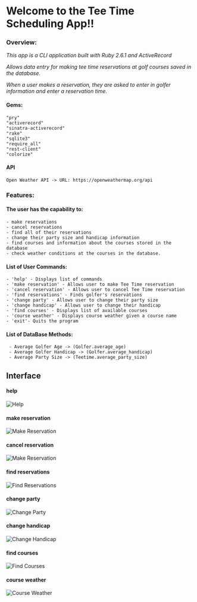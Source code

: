 # Welcome to the Tee Time Scheduling App!!

### Overview:
  _This app is a CLI application built with Ruby 2.6.1 and ActiveRecord_

  _Allows data entry for making tee time reservations at golf courses saved in the database._

  _When a user makes a reservation, they are asked to enter in golfer information and enter a reservation time._
  
  #### Gems:
  ```
  "pry"
  "activerecord"
  "sinatra-activerecord"
  "rake"
  "sqlite3"
  "require_all"
  "rest-client"
  "colorize"
  ```
  
  #### API
  ```
  Open Weather API -> URL: https://openweathermap.org/api
  ```
  
  ### Features:

  #### The user has the capability to:
  ```
  - make reservations
  - cancel reservations
  - find all of their reservations
  - change their party size and handicap information
  - find courses and information about the courses stored in the database
  - check weather conditions at the courses in the database.
  ```

  #### List of User Commands:
  ```
  - 'help' - Displays list of commands                              
  - 'make reservation' - Allows user to make Tee Time reservation 
  - 'cancel reservation' - Allows user to cancel Tee Time reservation
  - 'find reservations' - Finds golfer's reservations                
  - 'change party' - Allows user to change their party size          
  - 'change handicap' - Allows user to change their handicap         
  - 'find courses' - Displays list of available courses              
  - 'course weather' - Displays course weather given a course name  
  - 'exit'- Quits the program         
  ```

 #### List of DataBase Methods:
 ```
  - Average Golfer Age -> (Golfer.average_age)
  - Average Golfer Handicap -> (Golfer.average_handicap)
  - Average Party Size -> (Teetime.average_party_size)
 ```
 
 ## Interface
 
 #### help
  ![Help](https://github.com/Bwoodruff4/TeeTimeApp/blob/master/Screen%20Shot%202020-04-17%20at%201.17.49%20PM.png)
 #### make reservation
  ![Make Reservation](https://github.com/Bwoodruff4/TeeTimeApp/blob/master/Screen%20Shot%202020-04-17%20at%201.20.03%20PM.png)
 #### cancel reservation
  ![Make Reservation](https://github.com/Bwoodruff4/TeeTimeApp/blob/master/Screen%20Shot%202020-04-17%20at%201.20.43%20PM.png)
 #### find reservations
  ![Find Reservations](https://github.com/Bwoodruff4/TeeTimeApp/blob/master/Screen%20Shot%202020-04-17%20at%201.22.26%20PM.png)
 #### change party
  ![Change Party](https://github.com/Bwoodruff4/TeeTimeApp/blob/master/Screen%20Shot%202020-04-17%20at%201.23.28%20PM.png)
 
 #### change handicap
  ![Change Handicap](https://github.com/Bwoodruff4/TeeTimeApp/blob/master/Screen%20Shot%202020-04-17%20at%201.24.04%20PM.png)
 #### find courses
  ![Find Courses](https://github.com/Bwoodruff4/TeeTimeApp/blob/master/Screen%20Shot%202020-04-17%20at%201.24.38%20PM.png)
 #### course weather
  ![Course Weather](https://github.com/Bwoodruff4/TeeTimeApp/blob/master/Screen%20Shot%202020-04-17%20at%201.25.41%20PM.png)
